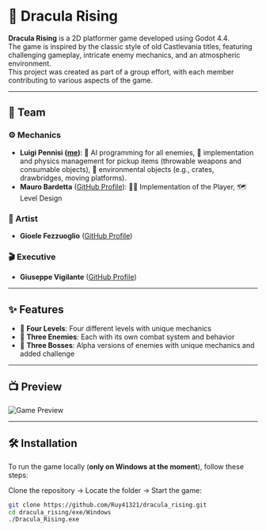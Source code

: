 # 🦇 Dracula Rising

**Dracula Rising** is a 2D platformer game developed using Godot 4.4.  
The game is inspired by the classic style of old Castlevania titles, featuring challenging gameplay, intricate enemy mechanics, and an atmospheric environment.  
This project was created as part of a group effort, with each member contributing to various aspects of the game.

---

## 👥 Team

### ⚙️ Mechanics
- **Luigi Pennisi ([me](https://github.com/Ruy41321))**: 🧠 AI programming for all enemies, 🎯 implementation and physics management for pickup items (throwable weapons and consumable objects), 🧱 environmental objects (e.g., crates, drawbridges, moving platforms).
- **Mauro Bardetta** ([GitHub Profile](https://github.com/mbardett)): 🧍‍♂️ Implementation of the Player, 🗺️ Level Design

### 🎨 Artist
- **Gioele Fezzuoglio** ([GitHub Profile](https://github.com/gfezzuog))

### 🎬 Executive
- **Giuseppe Vigilante** ([GitHub Profile](https://github.com/GiuseppeVig))

---

## ✨ Features

- 🏰 **Four Levels**: Four different levels with unique mechanics
- 👾 **Three Enemies**: Each with its own combat system and behavior
- 🧛 **Three Bosses**: Alpha versions of enemies with unique mechanics and added challenge

---

## 📺 Preview

![Game Preview](extra/preview.gif)

---

## 🛠️ Installation

To run the game locally (**only on Windows at the moment**), follow these steps:

Clone the repository → Locate the folder → Start the game:

```bash
git clone https://github.com/Ruy41321/dracula_rising.git
cd dracula_rising/exe/Windows
./Dracula_Rising.exe
